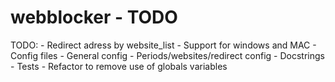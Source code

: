 webblocker - TODO
=================

TODO:
	- Redirect adress by website_list
	- Support for windows and MAC
	- Config files
		- General config
		- Periods/websites/redirect config
	- Docstrings
	- Tests
	- Refactor to remove use of globals variables

